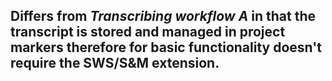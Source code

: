 ## **Differs from _Transcribing workflow A_ in that the transcript is stored and managed in project markers therefore for basic functionality doesn't require the SWS/S&M extension.**
